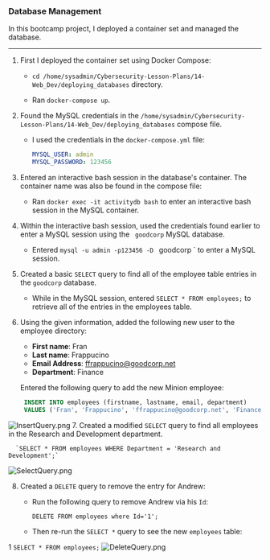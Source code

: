 ### Database Management

In this bootcamp project, I deployed a container set and managed the database. 

---

1. First I deployed the container set using Docker Compose:

    - `cd /home/sysadmin/Cybersecurity-Lesson-Plans/14-Web_Dev/deploying_databases` directory. 

    - Ran `docker-compose up`.

    
2. Found the MySQL credentials in the `/home/sysadmin/Cybersecurity-Lesson-Plans/14-Web_Dev/deploying_databases` compose file.

    - I used the credentials in the `docker-compose.yml` file:

      ```YAML
      MYSQL_USER: admin
      MYSQL_PASSWORD: 123456
      ```

3. Entered an interactive bash session in the database's container. The container name was also be found in the compose file:

    - Ran `docker exec -it activitydb bash` to enter an interactive bash session in the MySQL container.

4. Within the interactive bash session, used the credentials found earlier to enter a MySQL session using the ` goodcorp` MySQL database.

    - Entered `mysql -u admin -p123456 -D ` goodcorp ` to enter a MySQL session.

5. Created a basic `SELECT` query to find all of the employee table entries in the ` goodcorp ` database.

    - While in the MySQL session, entered `SELECT * FROM employees;` to retrieve all of the entries in the employees table.

6. Using the given information, added the following new user to the employee directory:

    - **First name**: Fran
    - **Last name**: Frappucino
    - **Email Address**: ffrappucino@goodcorp.net
    - **Department**: Finance

     Entered the following query to add the new Minion employee:

   ```SQL
    INSERT INTO employees (firstname, lastname, email, department)  
    VALUES ('Fran', 'Frappucino', 'ffrappucino@goodcorp.net', 'Finance');
    ```
![InsertQuery.png](https://github.com/AncyThomas-dev/Cybersecurity/blob/main/Images/SQL/InsertQuery.png)
7. Created a modified `SELECT` query to find all employees in the Research and Development department.

      `SELECT * FROM employees WHERE Department = 'Research and Development';`
![SelectQuery.png](https://github.com/AncyThomas-dev/Cybersecurity/blob/main/Images/SQL/SelectQuery.png)

8. Created a `DELETE` query to remove the entry for Andrew:

    - Run the following query to remove Andrew via his `Id`:

       `DELETE FROM employees where Id='1';`

    - Then re-run the `SELECT *` query to see the new `employees` table:

1       `SELECT * FROM employees;`
![DeleteQuery.png](https://github.com/AncyThomas-dev/Cybersecurity/blob/main/Images/SQL/DeleteQuery.png)
   

      

